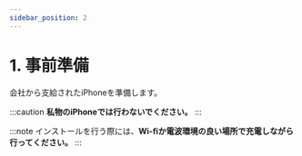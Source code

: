```yaml
---
sidebar_position: 2
---
```

# 1. 事前準備

会社から支給されたiPhoneを準備します。

:::caution
**私物のiPhoneでは行わないでください。**
:::

:::note
インストールを行う際には、**Wi-fiか電波環境の良い場所で充電しながら行ってください。**
:::